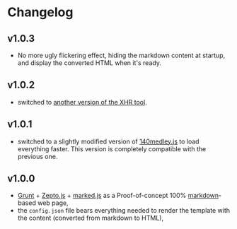 # Changelog

## v1.0.3

* No more ugly flickering effect, hiding the markdown content at startup, and display the converted HTML when it's ready.

## v1.0.2

* switched to [another version of the XHR tool](https://gist.github.com/azproduction/1625623).

## v1.0.1

* switched to a slightly modified version of [140medley.js](https://github.com/honza/140medley) to load everything faster. This version is completely compatible with the previous one.

## v1.0.0

* [Grunt](http://gruntjs.com/getting-started) + [Zepto.js](http://zeptojs.com/) + [marked.js](https://github.com/chjj/marked) as a Proof-of-concept 100% [markdown](http://daringfireball.net/projects/markdown/)-based web page,
* the ``config.json`` file bears everything needed to render the template with the content (converted from markdown to HTML),
